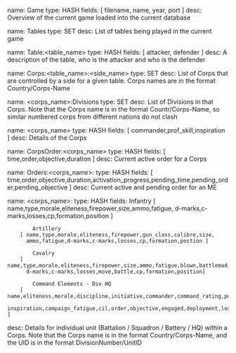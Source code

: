 name:   Game
type:   HASH
fields: [ filename, name, year, port ]
desc:   Overview of the current game loaded into the current database

name:   Tables
type:   SET
desc:   List of tables being played in the current game

name:   Table:<table_name>
type:   HASH
fields: [ attacker, defender ]
desc:   A description of the table, who is the attacker and who is the defender

name:   Corps:<table_name>:<side_name>
type:   SET
desc:   List of Corps that are controlled by a side for a given table. 
        Corps names are in the format   Country/Corps-Name

name:   <corps_name>:Divisions
type:   SET
desc:   List of Divisions in that Corps. Note that the Corps name is 
        in the format Countr/Corps-Name, so similar numbered corps from different nations do not clash

name:   <corps_name>
type:   HASH
fields: [ commander,prof_skill,inspiration ]
desc:   Details of the Corps

name:   CorpsOrder:<corps_name>
type:   HASH
fields: [ time,order,objective,duration ]
desc:   Current active order for a Corps


name:   Orders:<corps_name>:<UID>
type:   HASH
fields: [ time,order,objective,duration,activation_progress,pending_time,pending_order,pending_objective ]
desc:   Current active and pending order for an ME


name:   <corps_name>:<UID>
type:   HASH
fields:
            Infantry
        [ name,type,morale,eliteness,firepower,size,ammo,fatigue,
         d-marks,c-marks,losses,cp,formation,position ]

            Artillery
        [ name,type,morale,eliteness,firepower,gun_class,calibre,size,
          ammo,fatigue,d-marks,c-marks,losses,cp,formation,postion ]

            Cavalry
        [ name,type,morale,eliteness,firepower,size,ammo,fatigue,blown,battlemad,
          d-marks,c-marks,losses,move,battle,cp,formation,position]

            Command Elements - Div HQ 
        [ name,eliteness,morale,discipline,initiative,commander,command_rating,position,impetus,
          inspiration,campaign_fatigue,cil,order,objective,engaged,deployment,losses,caps_used ]

desc:   Details for individual unit (Battalion / Squadron / Battery / HQ) within a Corps.
        Note that the Corps name is in the format Country/Corps-Name,
        and the UID is in the format DivisionNumber/UnitID
